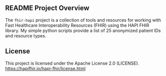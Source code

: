 ## README Project Overview

The `fhir-hapi` project is a collection of tools and resources for working with Fast Healthcare Interoperability Resources (FHIR) using the HAPI FHIR library. My simple python scripts provide a list of 25 anonymized patient IDs and resource types.  

## License
This project is licensed under the Apache License 2.0 (LICENSE). 
https://hapifhir.io/hapi-fhir/license.html

